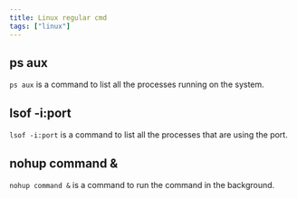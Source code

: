 ```yaml
---
title: Linux regular cmd
tags: ["linux"]
---
```


## ps aux

`ps aux` is a command to list all the processes running on the system.

## lsof -i:port

`lsof -i:port` is a command to list all the processes that are using the port.

## nohup command &

`nohup command &` is a command to run the command in the background.
